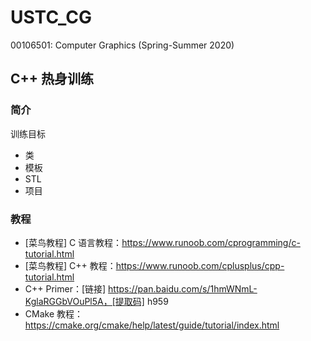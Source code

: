 # USTC_CG
00106501: Computer Graphics (Spring-Summer 2020)

## C++ 热身训练

### 简介

训练目标

- 类
- 模板
- STL
- 项目

### 教程

- [菜鸟教程] C 语言教程：https://www.runoob.com/cprogramming/c-tutorial.html
- [菜鸟教程] C++ 教程：https://www.runoob.com/cplusplus/cpp-tutorial.html
- C++ Primer：[链接] https://pan.baidu.com/s/1hmWNmL-KglaRGGbVOuPl5A，[提取码] h959
- CMake 教程：https://cmake.org/cmake/help/latest/guide/tutorial/index.html

